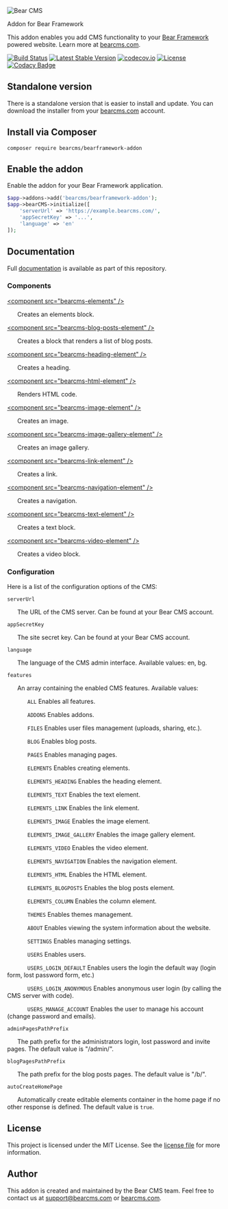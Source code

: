 ![Bear CMS](https://bearcms.github.io/bearcms-logo-for-github.png)

Addon for Bear Framework

This addon enables you add CMS functionality to your [Bear Framework](https://bearframework.com/) powered website. Learn more at [bearcms.com](https://bearcms.com/).

[![Build Status](https://travis-ci.org/bearcms/bearframework-addon.svg)](https://travis-ci.org/bearcms/bearframework-addon)
[![Latest Stable Version](https://poser.pugx.org/bearcms/bearframework-addon/v/stable)](https://packagist.org/packages/bearcms/bearframework-addon)
[![codecov.io](https://codecov.io/github/bearcms/bearframework-addon/coverage.svg?branch=master)](https://codecov.io/github/bearcms/bearframework-addon?branch=master)
[![License](https://poser.pugx.org/bearcms/bearframework-addon/license)](https://packagist.org/packages/bearcms/bearframework-addon)
[![Codacy Badge](https://api.codacy.com/project/badge/Grade/45344c8c617d466bad42e4cbd5313b65)](https://www.codacy.com/app/ivo_2/bearframework-addon)

## Standalone version

There is a standalone version that is easier to install and update. You can download the installer from your [bearcms.com](https://bearcms.com/) account.

## Install via Composer

```shell
composer require bearcms/bearframework-addon
```

## Enable the addon
Enable the addon for your Bear Framework application.

```php
$app->addons->add('bearcms/bearframework-addon');
$app->bearCMS->initialize([
    'serverUrl' => 'https://example.bearcms.com/',
    'appSecretKey' => '...',
    'language' => 'en'
]);
```

## Documentation

Full [documentation](https://github.com/ivopetkov/bearframework-addon/blob/master/docs/markdown/index.md) is available as part of this repository.

### Components

[&lt;component src="bearcms-elements" /&gt;](https://github.com/bearcms/bearframework-addon/blob/master/docs/components/bearcms-elements.md)

&nbsp;&nbsp;&nbsp;&nbsp;&nbsp;&nbsp;Creates an elements block.

[&lt;component src="bearcms-blog-posts-element" /&gt;](https://github.com/bearcms/bearframework-addon/blob/master/docs/components/bearcms-blog-posts-element.md)

&nbsp;&nbsp;&nbsp;&nbsp;&nbsp;&nbsp;Creates a block that renders a list of blog posts.

[&lt;component src="bearcms-heading-element" /&gt;](https://github.com/bearcms/bearframework-addon/blob/master/docs/components/bearcms-heading-element.md)

&nbsp;&nbsp;&nbsp;&nbsp;&nbsp;&nbsp;Creates a heading.

[&lt;component src="bearcms-html-element" /&gt;](https://github.com/bearcms/bearframework-addon/blob/master/docs/components/bearcms-html-element.md)

&nbsp;&nbsp;&nbsp;&nbsp;&nbsp;&nbsp;Renders HTML code.

[&lt;component src="bearcms-image-element" /&gt;](https://github.com/bearcms/bearframework-addon/blob/master/docs/components/bearcms-image-element.md)

&nbsp;&nbsp;&nbsp;&nbsp;&nbsp;&nbsp;Creates an image.

[&lt;component src="bearcms-image-gallery-element" /&gt;](https://github.com/bearcms/bearframework-addon/blob/master/docs/components/bearcms-image-gallery-element.md)

&nbsp;&nbsp;&nbsp;&nbsp;&nbsp;&nbsp;Creates an image gallery.

[&lt;component src="bearcms-link-element" /&gt;](https://github.com/bearcms/bearframework-addon/blob/master/docs/components/bearcms-link-element.md)

&nbsp;&nbsp;&nbsp;&nbsp;&nbsp;&nbsp;Creates a link.

[&lt;component src="bearcms-navigation-element" /&gt;](https://github.com/bearcms/bearframework-addon/blob/master/docs/components/bearcms-navigation-element.md)

&nbsp;&nbsp;&nbsp;&nbsp;&nbsp;&nbsp;Creates a navigation.

[&lt;component src="bearcms-text-element" /&gt;](https://github.com/bearcms/bearframework-addon/blob/master/docs/components/bearcms-text-element.md)

&nbsp;&nbsp;&nbsp;&nbsp;&nbsp;&nbsp;Creates a text block.

[&lt;component src="bearcms-video-element" /&gt;](https://github.com/bearcms/bearframework-addon/blob/master/docs/components/bearcms-video-element.md)

&nbsp;&nbsp;&nbsp;&nbsp;&nbsp;&nbsp;Creates a video block.

### Configuration

Here is a list of the configuration options of the CMS:

`serverUrl`

&nbsp;&nbsp;&nbsp;&nbsp;&nbsp;&nbsp;The URL of the CMS server. Can be found at your Bear CMS account.

`appSecretKey`

&nbsp;&nbsp;&nbsp;&nbsp;&nbsp;&nbsp;The site secret key. Can be found at your Bear CMS account.

`language`

&nbsp;&nbsp;&nbsp;&nbsp;&nbsp;&nbsp;The language of the CMS admin interface. Available values: en, bg.

`features`

&nbsp;&nbsp;&nbsp;&nbsp;&nbsp;&nbsp;An array containing the enabled CMS features. Available values:

&nbsp;&nbsp;&nbsp;&nbsp;&nbsp;&nbsp;&nbsp;&nbsp;&nbsp;&nbsp;&nbsp;&nbsp;`ALL` Enables all features.

&nbsp;&nbsp;&nbsp;&nbsp;&nbsp;&nbsp;&nbsp;&nbsp;&nbsp;&nbsp;&nbsp;&nbsp;`ADDONS` Enables addons.

&nbsp;&nbsp;&nbsp;&nbsp;&nbsp;&nbsp;&nbsp;&nbsp;&nbsp;&nbsp;&nbsp;&nbsp;`FILES` Enables user files management (uploads, sharing, etc.).

&nbsp;&nbsp;&nbsp;&nbsp;&nbsp;&nbsp;&nbsp;&nbsp;&nbsp;&nbsp;&nbsp;&nbsp;`BLOG` Enables blog posts.

&nbsp;&nbsp;&nbsp;&nbsp;&nbsp;&nbsp;&nbsp;&nbsp;&nbsp;&nbsp;&nbsp;&nbsp;`PAGES` Enables managing pages.

&nbsp;&nbsp;&nbsp;&nbsp;&nbsp;&nbsp;&nbsp;&nbsp;&nbsp;&nbsp;&nbsp;&nbsp;`ELEMENTS` Enables creating elements.

&nbsp;&nbsp;&nbsp;&nbsp;&nbsp;&nbsp;&nbsp;&nbsp;&nbsp;&nbsp;&nbsp;&nbsp;`ELEMENTS_HEADING` Enables the heading element.

&nbsp;&nbsp;&nbsp;&nbsp;&nbsp;&nbsp;&nbsp;&nbsp;&nbsp;&nbsp;&nbsp;&nbsp;`ELEMENTS_TEXT` Enables the text element.

&nbsp;&nbsp;&nbsp;&nbsp;&nbsp;&nbsp;&nbsp;&nbsp;&nbsp;&nbsp;&nbsp;&nbsp;`ELEMENTS_LINK` Enables the link element.

&nbsp;&nbsp;&nbsp;&nbsp;&nbsp;&nbsp;&nbsp;&nbsp;&nbsp;&nbsp;&nbsp;&nbsp;`ELEMENTS_IMAGE` Enables the image element.

&nbsp;&nbsp;&nbsp;&nbsp;&nbsp;&nbsp;&nbsp;&nbsp;&nbsp;&nbsp;&nbsp;&nbsp;`ELEMENTS_IMAGE_GALLERY` Enables the image gallery element.

&nbsp;&nbsp;&nbsp;&nbsp;&nbsp;&nbsp;&nbsp;&nbsp;&nbsp;&nbsp;&nbsp;&nbsp;`ELEMENTS_VIDEO` Enables the video element.

&nbsp;&nbsp;&nbsp;&nbsp;&nbsp;&nbsp;&nbsp;&nbsp;&nbsp;&nbsp;&nbsp;&nbsp;`ELEMENTS_NAVIGATION` Enables the navigation element.

&nbsp;&nbsp;&nbsp;&nbsp;&nbsp;&nbsp;&nbsp;&nbsp;&nbsp;&nbsp;&nbsp;&nbsp;`ELEMENTS_HTML` Enables the HTML element.

&nbsp;&nbsp;&nbsp;&nbsp;&nbsp;&nbsp;&nbsp;&nbsp;&nbsp;&nbsp;&nbsp;&nbsp;`ELEMENTS_BLOGPOSTS` Enables the blog posts element.

&nbsp;&nbsp;&nbsp;&nbsp;&nbsp;&nbsp;&nbsp;&nbsp;&nbsp;&nbsp;&nbsp;&nbsp;`ELEMENTS_COLUMN` Enables the column element.

&nbsp;&nbsp;&nbsp;&nbsp;&nbsp;&nbsp;&nbsp;&nbsp;&nbsp;&nbsp;&nbsp;&nbsp;`THEMES` Enables themes management.

&nbsp;&nbsp;&nbsp;&nbsp;&nbsp;&nbsp;&nbsp;&nbsp;&nbsp;&nbsp;&nbsp;&nbsp;`ABOUT` Enables viewing the system information about the website.

&nbsp;&nbsp;&nbsp;&nbsp;&nbsp;&nbsp;&nbsp;&nbsp;&nbsp;&nbsp;&nbsp;&nbsp;`SETTINGS` Enables managing settings.

&nbsp;&nbsp;&nbsp;&nbsp;&nbsp;&nbsp;&nbsp;&nbsp;&nbsp;&nbsp;&nbsp;&nbsp;`USERS` Enables users.

&nbsp;&nbsp;&nbsp;&nbsp;&nbsp;&nbsp;&nbsp;&nbsp;&nbsp;&nbsp;&nbsp;&nbsp;`USERS_LOGIN_DEFAULT` Enables users the login the default way (login form, lost password form, etc.)

&nbsp;&nbsp;&nbsp;&nbsp;&nbsp;&nbsp;&nbsp;&nbsp;&nbsp;&nbsp;&nbsp;&nbsp;`USERS_LOGIN_ANONYMOUS` Enables anonymous user login (by calling the CMS server with code).

&nbsp;&nbsp;&nbsp;&nbsp;&nbsp;&nbsp;&nbsp;&nbsp;&nbsp;&nbsp;&nbsp;&nbsp;`USERS_MANAGE_ACCOUNT` Enables the user to manage his account (change password and emails).

`adminPagesPathPrefix`

&nbsp;&nbsp;&nbsp;&nbsp;&nbsp;&nbsp;The path prefix for the administrators login, lost password and invite pages. The default value is "/admin/".

`blogPagesPathPrefix`

&nbsp;&nbsp;&nbsp;&nbsp;&nbsp;&nbsp;The path prefix for the blog posts pages. The default value is "/b/".

`autoCreateHomePage`

&nbsp;&nbsp;&nbsp;&nbsp;&nbsp;&nbsp;Automatically create editable elements container in the home page if no other response is defined. The default value is `true`.

## License
This project is licensed under the MIT License. See the [license file](https://github.com/bearcms/bearframework-addon/blob/master/LICENSE) for more information.

## Author
This addon is created and maintained by the Bear CMS team. Feel free to contact us at [support@bearcms.com](mailto:support@bearcms.com) or [bearcms.com](https://bearcms.com/).

